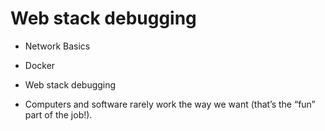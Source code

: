 # Web stack debugging
- Network Basics
- Docker
- Web stack debugging

- Computers and software rarely work the way we want (that’s the “fun” part of the job!).
